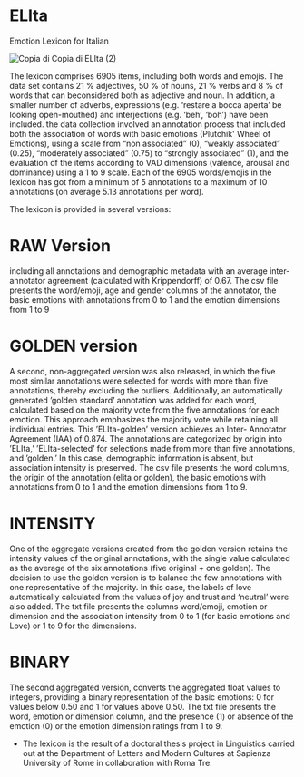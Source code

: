 # ELIta
Emotion Lexicon for Italian

![Copia di Copia di ELIta (2)](https://github.com/user-attachments/assets/6d315572-744c-46fc-9264-47b0dfd0a0f1)

The lexicon comprises 6905 items, including both words and emojis. The data set contains 21 % adjectives, 50 % of nouns, 21 % verbs and 8 % of words that can beconsidered both as adjective and noun. In addition, a smaller number of adverbs, expressions (e.g. ‘restare a bocca aperta’ be looking open-mouthed) and interjections (e.g. ‘beh’, ‘boh’) have been included. the data collection involved an annotation process that included both the association of words with basic emotions (Plutchik' Wheel of Emotions), using a scale
from “non associated” (0), “weakly associated” (0.25), “moderately associated” (0.75) to “strongly associated” (1), and the evaluation of the items according to VAD dimensions (valence, arousal and dominance) using a 1 to 9 scale. Each of the 6905 words/emojis in the lexicon has got from a minimum of 5 annotations to a maximum of 10 annotations (on average 5.13 annotations per word).

The lexicon is provided in several versions: 

# RAW Version 
including all annotations and demographic metadata with an average inter-annotator agreement (calculated with Krippendorff) of 0.67. The csv file presents the word/emoji, age and gender columns of the annotator, the basic emotions with annotations from 0 to 1 and the emotion dimensions from 1 to 9

# GOLDEN version 

A second, non-aggregated version was also released, in which the five most similar annotations were selected for words with more than five annotations, thereby excluding the outliers. Additionally, an automatically generated ’golden standard’ annotation was added for each word, calculated based on the majority vote from the five annotations for each emotion. This approach emphasizes the majority vote while retaining all individual entries. This ’ELIta-golden’ version achieves an Inter- Annotator Agreement (IAA) of 0.874. The annotations are categorized by origin into ’ELIta,’ ’ELIta-selected’ for selections made from more than five annotations, and ’golden.’ In this case, demographic information is absent, but association intensity is preserved. The csv file presents the word columns, the origin of the annotation (elita or golden), the basic emotions with annotations from 0 to 1 and the emotion dimensions from 1 to 9.

# INTENSITY 

One of the aggregate versions created from the golden version retains the intensity values of the original annotations, with the single value calculated as the average of the six annotations (five original + one golden). The decision to use the golden version is to balance the few annotations with one representative of the majority. In this case, the labels of love automatically calculated from the values of joy and trust and ‘neutral’ were also added. The txt file presents the columns word/emoji, emotion or dimension and the association intensity from 0 to 1 (for basic emotions and Love) or 1 to 9 for the dimensions. 

# BINARY 

The second aggregated version, converts the aggregated float values to integers, providing a binary representation of the basic emotions: 0 for values below 0.50 and 1 for values above 0.50. The txt file presents the word, emotion or dimension column, and the presence (1) or absence of the emotion (0) or the emotion dimension ratings from 1 to 9.

- The lexicon is the result of a doctoral thesis project in Linguistics carried out at the Department of Letters and Modern Cultures at Sapienza University of Rome in collaboration with Roma Tre.
